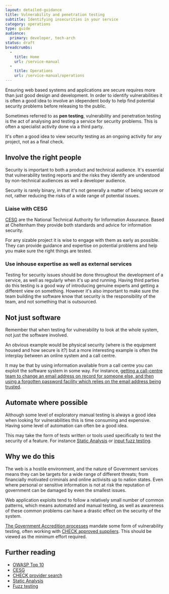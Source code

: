 ```yaml
---
layout: detailed-guidance
title: Vulnerability and penetration testing
subtitle: Identifying insecurities in your service
category: operations
type: guide
audience:
  primary: developer, tech-arch
status: draft
breadcrumbs:
  -
    title: Home
    url: /service-manual
  -
    title: Operations
    url: /service-manual/operations
---
```


Ensuring web based systems and applications are secure requires more than just good design and development. In order to identify vulnerabilities it is often a good idea to involve an idependent body to help find potential security problems before releasing to the public.

Sometimes referred to as **pen testing**, vulnerability and penetration testing is the act of analysing and testing a service for security problems. This is often a specialist activity done via a third party.

It's often a good idea to view security testing as an ongoing activity for any project, not as a final check.

## Involve the right people

Security is important to both a product and technical audience. It's essential that vulnerability testing reports and the risks they identify are understood by non-technical audiences as well a developer audience. 

Security is rarely binary, in that it's not generally a matter of being secure or not, rather reducing the risks of a wide range of potential issues.

### Liaise with CESG

[CESG](http://www.cesg.gov.uk/Pages/homepage.aspx) are the National Technical Authority for Information Assurance. Based at Cheltenham they provide both standards and advice for information security. 

For any sizable project it is wise to engage with them as early as possible. They can provide guidance and expertise on potential problems and help you make sure the right things are tested.

### Use inhouse expertise as well as external services

Testing for security issues should be done throughout the development of a service, as well as regularly when it's up and running. Having third parties do this testing is a good way of introducing genuine experts and getting a different view on something. However it's also important to make sure the team building the software know that security is the responsibility of the team, and not something that is outsourced.

## Not just software

Remember that when testing for vulnerability to look at the whole system, not just the software involved. 

An obvious example would be physical security (where is the equipment housed and how secure is it?) but a more interesting example is often the interplay between an online system and a call centre. 

It may be that by using information available from a call centre you can exploit the software system in some way. For instance, [getting a call-centre team to change an email address on record for someone else, and then using a forgotten password facility which relies on the email address being trusted](http://www.emptyage.com/post/28679875595/yes-i-was-hacked-hard-here).

## Automate where possible

Although some level of exploratory manual testing is always a good idea when looking for vulnerabilities this is time consuming and expensive. Having some level of automation can often be a good idea. 

This may take the form of tests written or tools used specifically to test the security of a feature. For instance [Static Analysis](http://en.wikipedia.org/wiki/Static_program_analysis) or [input fuzz testing](http://en.wikipedia.org/wiki/Fuzz_testing).

## Why we do this

The web is a hostile environment, and the nature of Government services means they can be targets for a wide range of different threats; from financially motivated criminals and online activisits up to nation states. Even where personal or sensitive information is not at risk the reputation of government can be damaged by even the smallest issues.

Web application exploits tend to follow a relatively small number of common patterns, which means automated and manual testing, as well as awareness of these common problems can have a drastic effect on the security of the system.

[The Government Accredition processes](http://www.cesg.gov.uk/servicecatalogue/PGAS/Pages/PGAS.aspx) mandate some form of vulnerability testing, often working with [CHECK approved suppliers](http://www.cesg.gov.uk/finda/Pages/CHECKSearch.aspx). This should be viewed as the minimum effort required. 

## Further reading

* [OWASP Top 10](https://www.owasp.org/index.php/Top_10_2010)
* [CESG](http://www.cesg.gov.uk/)
* [CHECK provider search](http://www.cesg.gov.uk/finda/Pages/CHECKSearch.aspx)
* [Static Analysis](http://research.microsoft.com/en-us/um/people/livshits/papers/pdf/thesis.pdf)
* [Fuzz testing](http://en.wikipedia.org/wiki/Fuzz_testing)
